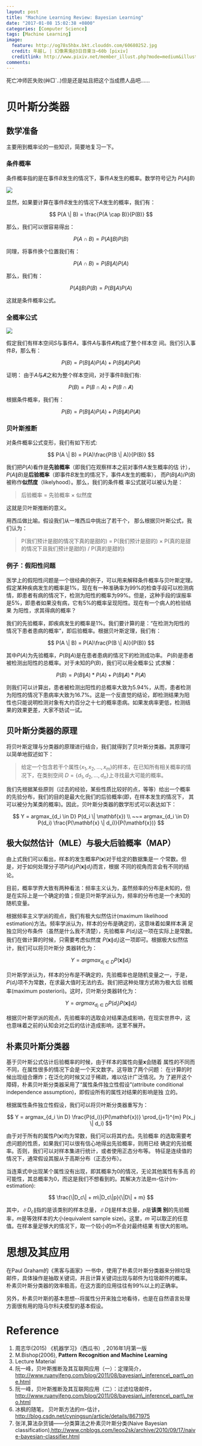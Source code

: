 ```yaml
---
layout: post
title: "Machine Learning Review: Bayesian Learning"
date: "2017-01-08 15:02:38 +0800"
categories: [Computer Science]
tags: [Machine Learning]
image: 
  feature: http://og78s5hbx.bkt.clouddn.com/60680252.jpg
  credit: 年越し | 幻像黒兎@3日目東ヨ−60b [pixiv] 
  creditlink: http://www.pixiv.net/member_illust.php?mode=medium&illust_id=60680252
comments: 
---
```


死亡冲师匠失败(艸□`..)但是还是姑且把这个当成攒人品吧……


# 贝叶斯分类器
## 数学准备
主要用到概率论的一些知识，简要地复习一下。
### 条件概率
条件概率指的是在事件$B$发生的情况下，事件$A$发生的概率。数学符号记为
$P(A \| B)$

![](http://og78s5hbx.bkt.clouddn.com/bg2011082502.jpg)

显然，如果要计算在事件$B$发生的情况下$A$发生的概率，我们有：

$$
P(A \| B) = \frac{P(A \cap B)}{P(B)}
$$

那么，我们可以很容易得出：

$$
P(A \cap B) = P(A \| B)P(B)
$$

同理，将事件换个位置我们有：

$$
P(A\cap B) = P(B \| A)P(A)
$$

那么，我们有：

$$
P(A \| B)P(B) = P(B \| A )P(A)
$$

这就是条件概率公式。
### 全概率公式

![](http://og78s5hbx.bkt.clouddn.com/bg2011082504.jpg)

假定我们有样本空间$S$与事件$A$，事件$A$与事件$\not A$构成了整个样本空
间。我们引入事件$B$，那么有：

$$
P(B) = P(B\|A)P(A) + P(B\| \not A)P(\not A)
$$

证明：
由于$A$与$\not A$之和为整个样本空间，对于事件B我们有:

$$
P(B) = P(B \cap A) + P(B \cap \not A)
$$

根据条件概率，我们有：

$$
P(B) = P(B \| A)P(A) + P(B \| \not A) P(\not A)
$$


### 贝叶斯推断

对条件概率公式变形，我们有如下形式:

$$
P(A \| B) = P(A)\frac{P(B \| A)}{P(B)}
$$


我们把$P(A)$看作是**先验概率**（即我们在观察样本之前对事件$A$发生概率的估
计），$P(A\|B)$是**后验概率**（即事件$B$发生的情况下，事件$A$发生的概率），
而$P(B \|A) / P(B)$被称作**似然度**（likelyhood）。那么，我们的条件概
率公式就可以被认为是：

> 后验概率 = 先验概率 × 似然度

这就是贝叶斯推断的意义。

用西瓜做比喻。假设我们从一堆西瓜中挑出了若干个，
那么根据贝叶斯公式，我们认为：

> P(我们预计是甜的情况下真的是甜的) = P(我们预计是甜的) × P(真的是甜
> 的情况下且我们预计是甜的) / P(真的是甜的) 

### 例子：假阳性问题
医学上的假阳性问题是一个很经典的例子，可以用来解释条件概率与贝叶斯定理。
假定某种疾病发生的概率是1%，现在有一种准确率为99%的检查手段可以检测病
情，即患者有病的情况下，检测为阳性的概率为99%。但是，这种手段的误报率
是5%，即患者如果没有病，它有5%的概率呈现阳性。现在有一个病人的检验结果
为阳性，求其得病的概率？

我们的先验概率，即疾病发生的概率是1%。我们要计算的是：“在检测为阳性的
情况下患者患病的概率”，即后验概率。根据贝叶斯定理，我们有：

$$
P(A \| B) = P(A)\frac{P(B \| A)}{P(B)}
$$

其中$P(A)$为先验概率，$P(B \| A)$是在患者患病的情况下的检测成功率。
$P(B)$是患者被检测出阳性的总概率。对于未知的$P(B)$，我们可以用全概率公
式求解：

$$
P(B) = P(B \| A) * P(A) + P(B \| \not A) * P(\not A)
$$

则我们可以计算出，患者被检测出阳性的总概率大致为5.94%，从而，患者检测
为阳性的情况下患病率大致为16.7%。这是一个反直觉的结论，即检测结果为阳
性也只能说明检测对象有大约百分之十七的概率患病。如果发病率更低，检测结
果的效果更差，大家不妨试一试。

## 贝叶斯分类器的原理

将贝叶斯定理与分类器的原理进行结合，我们就得到了贝叶斯分类器。其原理可
以简单地叙述如下：

> 给定一个包含若干个属性$\{x_1, x_2,...,x_m\}$的样本，在已知所有相关概率的情况下，在类别空间
> $D = \{d_1,d_2,...,d_n\}$上寻找最大可能的概率。

我们先根据某些原则（过去的经验，某些性质比较好的点，等等）给出一个概率
的先验分布，我们的目的是最大化我们的后验概率(即，在样本发生的情况下，
其可以被分为某类的概率)。因此，贝叶斯分类器的数学形式可以表达如下：

$$
Y = argmax_{d_i \in D} P(d_i \| \mathbf{x}) \\
~~= argmax_{d_i \in D} P(d_i) \frac{P(\mathbf{x} \| d_i)}{P(\mathbf{x})}
$$

## 极大似然估计（MLE）与极大后验概率（MAP）

由上式我们可以看出，样本的发生概率$P(\mathbf{x})$对于给定的数据集是一
个常数。但是，对于如何处理分子项$P(d_i)P(\mathbf{x} \| d_i)$而言，根据
不同的视角而言会有不同的结论。

目前，概率学界大致有两种看法：频率主义认为，虽然频率的分布是未知的，但
是在实际上是一个确定的值；但是贝叶斯学派认为，频率的分布也是一个未知的
随机变量。

根据频率主义学派的观点，我们有极大似然估计(maximum likelihood
estimation)方法。频率学派认为，样本的分布是确定的，这意味着如果样本满
足独立同分布条件（虽然是什么我不清楚），先验概率
$P(d_i)$这一项在实际上是常数。我们在做计算的时候，只需要考虑似然度
$P(\mathbf{x} \| d_i)$这一项即可。根据极大似然估计，我们可以将贝叶斯分
类器转化为：

$$
Y = argmax_{d_i \in D} P(\mathbf{x} \| d_i)
$$

贝叶斯学派认为，样本的分布是不确定的，先验概率也是随机变量之一，于是，
$P(d_i)$项不为常数，在求最大值时无法约去。我们把这种处理方式称为极大后
验概率(maximum posteriori)。这时，贝叶斯分类器转化为：

$$
Y = argmax_{d_i \in D} P(d_i)P(\mathbf{x} \| d_i)
$$

根据贝叶斯学派的观点，先验概率的选取会对结果造成影响，在现实世界中，这
也意味着之前的认知会对之后的估计造成影响，这里不展开。

## 朴素贝叶斯分类器

基于贝叶斯公式估计后验概率的时候，由于样本的属性向量$\mathbf{x}$会随着
属性的不同而不同，在属性很多的情况下会是一个天文数字。这导致了两个问题：
在计算的时候出现组合爆炸；在泛化的时候又过于稀疏，难以估计广泛情况。为
了避开这个障碍，朴素贝叶斯分类器采用了“属性条件独立性假设”(attribute
conditional independence assumption)，即假设所有的属性对结果的影响是独
立的。

根据属性条件独立性假设，我们可以将贝叶斯分类器重写为：

$$
Y = argmax_{d_i \in D} \frac{P(d_i)}{P(\mathbf{x})}
\prod_{j=1}^{m} P(x_j \| d_i)
$$

由于对于所有的属性$P(\mathbf{x})$均为常数，我们可以将其约去。先验概率
的选取需要考虑问题的性质，如果我们可以很有信心地得出先验概率，则用已经
确定的先验概率。否则，我们可以对样本集进行统计，或者使用正态分布等。
特征是连续值的情况下，通常假设其服从于高斯分布（正态分布）。

当连乘式中出现某个属性没有出现，即其概率为0的情况，无论其他属性有多高
的可能性，其总概率为0，而这是我们不想看到的。其解决方法是m-估计(m-estimation):

$$
\frac{\|D_c\| + m\|D_c\|p}{\|D\| + m}
$$

其中，$\|D_c\|$指的是该类别的样本总量，$\|D\|$是样本总量，$p$是**该类
别**的先验概率，$m$是等效样本的大小(equivalent sample size)。这里，$m$
可以取正的任意值。在样本量足够大的情况下，取一个较小的m不会对最终结果
有很大的影响。

# 思想及其应用

在Paul Graham的《黑客与画家》一书中，使用了朴素贝叶斯分类器来分辨垃圾
邮件，具体操作是抽取关键词，并且计算关键词出现与邮件为垃圾邮件的概率。
朴素贝叶斯分类器的效率极高，在这方面的应用往往有99%以上的正确率。

另外，朴素贝叶斯的基本思想--将属性分开来独立地看待，也是在自然语言处理
方面很有用的隐马尔科夫模型的基本假设。

# Reference
1. 周志华(2015) 《机器学习》（西瓜书）, 2016年1月第一版
2. M.Bishop(2006), __Pattern Recognition and Machine Learning__
3. Lecture Material 
4. 阮一峰，贝叶斯推断及其互联网应用（一）：定理简介，http://www.ruanyifeng.com/blog/2011/08/bayesian\_inference\_part\_one.html
5. 阮一峰，贝叶斯推断及其互联网应用（二）：过滤垃圾邮件，http://www.ruanyifeng.com/blog/2011/08/bayesian\_inference\_part\_two.html
6. 冰枫的随笔， 贝叶斯方法的m-估计，http://blog.csdn.net/cyningsun/article/details/8671975
7. 张洋,算法杂货铺——分类算法之朴素贝叶斯分类(Naive Bayesian classification),http://www.cnblogs.com/leoo2sk/archive/2010/09/17/naive-bayesian-classifier.html

